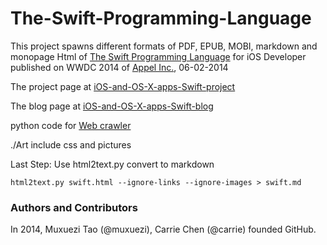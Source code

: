 The-Swift-Programming-Language
==============================

This project spawns different formats of PDF, EPUB, MOBI, markdown and monopage Html of [The Swift Programming Language][1] for iOS Developer published on WWDC 2014 of [Appel Inc.][2], 06-02-2014

The project page at [iOS-and-OS-X-apps-Swift-project](http://muxuezi.github.io/iOS-and-OS-X-apps-Swift-Programming-Language/ "swiftpl")

The blog page at [iOS-and-OS-X-apps-Swift-blog](http://muxuezi.github.io/stories/the-swift-programming-language-for-iosos-x-apps "swift")

python code for [Web crawler](https://gist.github.com/muxuezi/429c80732a8cf834caef "gist")

./Art include css and pictures

Last Step: Use html2text.py convert to markdown

`html2text.py swift.html --ignore-links --ignore-images > swift.md`

[1]: https://developer.apple.com/library/prerelease/ios/documentation/Swift/Conceptual/Swift_Programming_Language/ "The Swift Programming Language"
[2]: https://www.apple.com "Appel Inc."

### Authors and Contributors
In 2014, Muxuezi Tao (@muxuezi), Carrie Chen (@carrie) founded GitHub.
